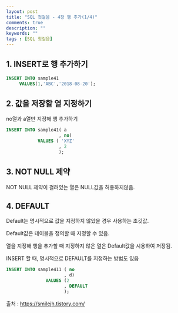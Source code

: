 ```yaml
---
layout: post
title: "SQL 첫걸음 - 4장 행 추가(1/4)" 
comments: true
description: ""
keywords: ""
tags : [SQL 첫걸음]
---
```


## 1. INSERT로 행 추가하기

```sql
INSERT INTO sample41 
     VALUES(1,'ABC','2018-08-20'); 
```

## 2. 값을 저장할 열 지정하기

no열과 a열만 지정해 행 추가하기

```sql
INSERT INTO sample41( a
                    , no) 
            VALUES ( 'XYZ'
                    , 2
                    );
```

## 3. NOT NULL 제약
NOT NULL 제약이 걸려있는 열은 NULL값을 허용하지않음. 


## 4. DEFAULT
Default는 명시적으로 값을 지정하지 않았을 경우 사용하는 초깃값.

Default값은 테이블을 정의할 때 지정할 수 있음. 

열을 지정해 행을 추가할 때 지정하지 않은 열은 Default값을 시용하여 저장됨. 

INSERT 할 때, 명시적으로 DEFAULT를 지정하는 방법도 있음

```sql
INSERT INTO sample411 ( no
                      , d) 
               VALUES (2
                      , DEFAULT
                      );
```

출처 : https://smilejh.tistory.com/